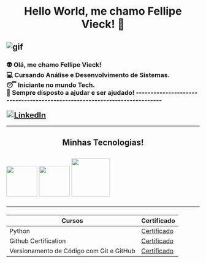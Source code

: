 <h1 align="center"> Hello World, me chamo Fellipe Vieck! 👋 </h1>

![gif](https://i.pinimg.com/originals/06/60/ef/0660efe82fa3da42ed56eef013171835.gif)
--------------------------------------------------------------------------

<h3>👽 Olá, me chamo Fellipe Vieck! <br>💻 Cursando Análise e Desenvolvimento de Sistemas. <br>😴 Iniciante no mundo Tech. <br>💬 Sempre disposto a ajudar e ser ajudado!
--------------------------------------------------------------------------

<img src="https://cdn.jsdelivr.net/gh/devicons/devicon@latest/icons/linkedin/linkedin-original.svg" width="20px"><span style="font-size: 20px;">[LinkedIn](https://www.linkedin.com/in/fellipe-vieck-33a628275/)</span>

--------------------------------------------------------------------------
<h2 align="center"> Minhas Tecnologias! <h2>
<img src="https://cdn.jsdelivr.net/gh/devicons/devicon@latest/icons/python/python-original-wordmark.svg" width="80px">
<img src="https://cdn.jsdelivr.net/gh/devicons/devicon@latest/icons/github/github-original-wordmark.svg" width="80px">
<img src="https://cdn.jsdelivr.net/gh/devicons/devicon@latest/icons/git/git-plain-wordmark.svg" width="100px"/>

--------------------------------------------------------------------------
| Cursos | Certificado |
| -------| ----------- |
| Python | [Certificado](https://www.dio.me/certificate/42AN9SOC/share)
|Github Certification | [Certificado](https://www.dio.me/certificate/NGDHIOR6/share)
|Versionamento de Código com Git e GitHub | [Certificado](https://www.dio.me/certificate/UIRZQIC0/share)